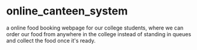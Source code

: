 # online_canteen_system
a online food booking webpage for our college students, where we can order our food from anywhere in the college instead of standing in queues and collect the food once it's ready.
